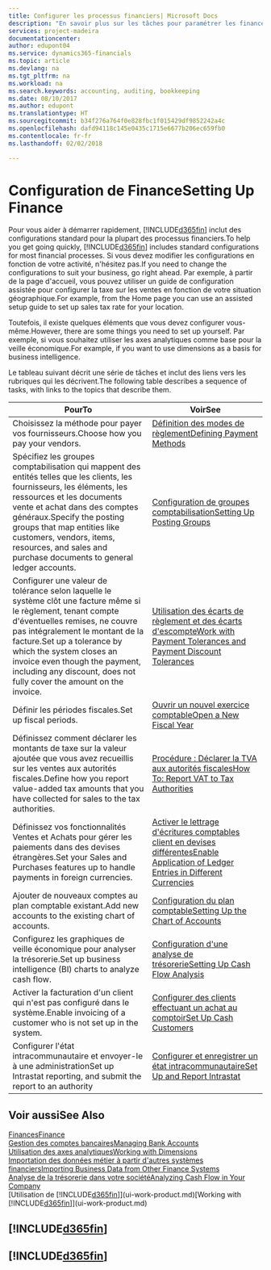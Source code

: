```yaml
---
title: Configurer les processus financiers| Microsoft Docs
description: "En savoir plus sur les tâches pour paramétrer les finances de votre société afin de les adapter à votre comptabilité ou vos audits."
services: project-madeira
documentationcenter: 
author: edupont04
ms.service: dynamics365-financials
ms.topic: article
ms.devlang: na
ms.tgt_pltfrm: na
ms.workload: na
ms.search.keywords: accounting, auditing, bookkeeping
ms.date: 08/10/2017
ms.author: edupont
ms.translationtype: HT
ms.sourcegitcommit: b34f276a764f0e828fbc1f015429df9852242a4c
ms.openlocfilehash: dafd94118c145e0435c1715e6677b206ec659fb0
ms.contentlocale: fr-fr
ms.lasthandoff: 02/02/2018

---
```

# <a name="setting-up-finance"></a><span data-ttu-id="8cb04-103">Configuration de Finance</span><span class="sxs-lookup"><span data-stu-id="8cb04-103">Setting Up Finance</span></span>
<span data-ttu-id="8cb04-104">Pour vous aider à démarrer rapidement, [!INCLUDE[d365fin](includes/d365fin_md.md)] inclut des configurations standard pour la plupart des processus financiers.</span><span class="sxs-lookup"><span data-stu-id="8cb04-104">To help you get going quickly, [!INCLUDE[d365fin](includes/d365fin_md.md)] includes standard configurations for most financial processes.</span></span> <span data-ttu-id="8cb04-105">Si vous devez modifier les configurations en fonction de votre activité, n'hésitez pas.</span><span class="sxs-lookup"><span data-stu-id="8cb04-105">If you need to change the configurations to suit your business, go right ahead.</span></span> <span data-ttu-id="8cb04-106">Par exemple, à partir de la page d'accueil, vous pouvez utiliser un guide de configuration assistée pour configurer la taxe sur les ventes en fonction de votre situation géographique.</span><span class="sxs-lookup"><span data-stu-id="8cb04-106">For example, from the Home page you can use an assisted setup guide to set up sales tax rate for your location.</span></span>  

<span data-ttu-id="8cb04-107">Toutefois, il existe quelques éléments que vous devez configurer vous-même.</span><span class="sxs-lookup"><span data-stu-id="8cb04-107">However, there are some things you need to set up yourself.</span></span> <span data-ttu-id="8cb04-108">Par exemple, si vous souhaitez utiliser les axes analytiques comme base pour la veille économique.</span><span class="sxs-lookup"><span data-stu-id="8cb04-108">For example, if you want to use dimensions as a basis for business intelligence.</span></span>  

<span data-ttu-id="8cb04-109">Le tableau suivant décrit une série de tâches et inclut des liens vers les rubriques qui les décrivent.</span><span class="sxs-lookup"><span data-stu-id="8cb04-109">The following table describes a sequence of tasks, with links to the topics that describe them.</span></span>

| <span data-ttu-id="8cb04-110">Pour</span><span class="sxs-lookup"><span data-stu-id="8cb04-110">To</span></span> | <span data-ttu-id="8cb04-111">Voir</span><span class="sxs-lookup"><span data-stu-id="8cb04-111">See</span></span> |
| --- | --- |
| <span data-ttu-id="8cb04-112">Choisissez la méthode pour payer vos fournisseurs.</span><span class="sxs-lookup"><span data-stu-id="8cb04-112">Choose how you pay your vendors.</span></span> |[<span data-ttu-id="8cb04-113">Définition des modes de règlement</span><span class="sxs-lookup"><span data-stu-id="8cb04-113">Defining Payment Methods</span></span>](finance-payment-methods.md) |
| <span data-ttu-id="8cb04-114">Spécifiez les groupes comptabilisation qui mappent des entités telles que les clients, les fournisseurs, les éléments, les ressources et les documents vente et achat dans des comptes généraux.</span><span class="sxs-lookup"><span data-stu-id="8cb04-114">Specify the posting groups that map entities like customers, vendors, items, resources, and sales and purchase documents to general ledger accounts.</span></span> |[<span data-ttu-id="8cb04-115">Configuration de groupes comptabilisation</span><span class="sxs-lookup"><span data-stu-id="8cb04-115">Setting Up Posting Groups</span></span>](finance-posting-groups.md)|
|<span data-ttu-id="8cb04-116">Configurer une valeur de tolérance selon laquelle le système clôt une facture même si le règlement, tenant compte d'éventuelles remises, ne couvre pas intégralement le montant de la facture.</span><span class="sxs-lookup"><span data-stu-id="8cb04-116">Set up a tolerance by which the system closes an invoice even though the payment, including any discount, does not fully cover the amount on the invoice.</span></span>|[<span data-ttu-id="8cb04-117">Utilisation des écarts de règlement et des écarts d'escompte</span><span class="sxs-lookup"><span data-stu-id="8cb04-117">Work with Payment Tolerances and Payment Discount Tolerances</span></span>](finance-payment-tolerance-and-payment-discount-tolerance.md)|
| <span data-ttu-id="8cb04-118">Définir les périodes fiscales.</span><span class="sxs-lookup"><span data-stu-id="8cb04-118">Set up fiscal periods.</span></span> |[<span data-ttu-id="8cb04-119">Ouvrir un nouvel exercice comptable</span><span class="sxs-lookup"><span data-stu-id="8cb04-119">Open a New Fiscal Year</span></span>](finance-how-open-new-fiscal-year.md) |
| <span data-ttu-id="8cb04-120">Définissez comment déclarer les montants de taxe sur la valeur ajoutée que vous avez recueillis sur les ventes aux autorités fiscales.</span><span class="sxs-lookup"><span data-stu-id="8cb04-120">Define how you report value-added tax amounts that you have collected for sales to the tax authorities.</span></span> |[<span data-ttu-id="8cb04-121">Procédure : Déclarer la TVA aux autorités fiscales</span><span class="sxs-lookup"><span data-stu-id="8cb04-121">How To: Report VAT to Tax Authorities</span></span>](finance-how-report-vat.md)|
| <span data-ttu-id="8cb04-122">Définissez vos fonctionnalités Ventes et Achats pour gérer les paiements dans des devises étrangères.</span><span class="sxs-lookup"><span data-stu-id="8cb04-122">Set your Sales and Purchases features up to handle payments in foreign currencies.</span></span>|[<span data-ttu-id="8cb04-123">Activer le lettrage d'écritures comptables client en devises différentes</span><span class="sxs-lookup"><span data-stu-id="8cb04-123">Enable Application of Ledger Entries in Different Currencies</span></span>](finance-how-enable-application-ledger-entries-different-currencies.md)
| <span data-ttu-id="8cb04-124">Ajouter de nouveaux comptes au plan comptable existant.</span><span class="sxs-lookup"><span data-stu-id="8cb04-124">Add new accounts to the existing chart of accounts.</span></span> |[<span data-ttu-id="8cb04-125">Configuration du plan comptable</span><span class="sxs-lookup"><span data-stu-id="8cb04-125">Setting Up the Chart of Accounts</span></span>](finance-setup-chart-accounts.md) |
| <span data-ttu-id="8cb04-126">Configurez les graphiques de veille économique pour analyser la trésorerie.</span><span class="sxs-lookup"><span data-stu-id="8cb04-126">Set up business intelligence (BI) charts to analyze cash flow.</span></span> |[<span data-ttu-id="8cb04-127">Configuration d'une analyse de trésorerie</span><span class="sxs-lookup"><span data-stu-id="8cb04-127">Setting Up Cash Flow Analysis</span></span>](finance-setup-cash-flow-analyses.md) |
|<span data-ttu-id="8cb04-128">Activer la facturation d'un client qui n'est pas configuré dans le système.</span><span class="sxs-lookup"><span data-stu-id="8cb04-128">Enable invoicing of a customer who is not set up in the system.</span></span>|[<span data-ttu-id="8cb04-129">Configurer des clients effectuant un achat au comptoir</span><span class="sxs-lookup"><span data-stu-id="8cb04-129">Set Up Cash Customers</span></span>](finance-how-to-set-up-cash-customers.md)|
| <span data-ttu-id="8cb04-130">Configurer l'état intracommunautaire et envoyer-le à une administration</span><span class="sxs-lookup"><span data-stu-id="8cb04-130">Set up Intrastat reporting, and submit the report to an authority</span></span> | [<span data-ttu-id="8cb04-131">Configurer et enregistrer un état intracommunautaire</span><span class="sxs-lookup"><span data-stu-id="8cb04-131">Set Up and Report Intrastat</span></span>](finance-how-setup-report-intrastat.md)|

## <a name="see-also"></a><span data-ttu-id="8cb04-132">Voir aussi</span><span class="sxs-lookup"><span data-stu-id="8cb04-132">See Also</span></span>
[<span data-ttu-id="8cb04-133">Finances</span><span class="sxs-lookup"><span data-stu-id="8cb04-133">Finance</span></span>](finance.md)  
[<span data-ttu-id="8cb04-134">Gestion des comptes bancaires</span><span class="sxs-lookup"><span data-stu-id="8cb04-134">Managing Bank Accounts</span></span>](bank-manage-bank-accounts.md)  
[<span data-ttu-id="8cb04-135">Utilisation des axes analytiques</span><span class="sxs-lookup"><span data-stu-id="8cb04-135">Working with Dimensions</span></span>](finance-dimensions.md)  
[<span data-ttu-id="8cb04-136">Importation des données métier à partir d'autres systèmes financiers</span><span class="sxs-lookup"><span data-stu-id="8cb04-136">Importing Business Data from Other Finance Systems</span></span>](upload-data.md)  
[<span data-ttu-id="8cb04-137">Analyse de la trésorerie dans votre société</span><span class="sxs-lookup"><span data-stu-id="8cb04-137">Analyzing Cash Flow in Your Company</span></span>](finance-analyze-cash-flow.md)  
<span data-ttu-id="8cb04-138">[Utilisation de [!INCLUDE[d365fin](includes/d365fin_md.md)]](ui-work-product.md)</span><span class="sxs-lookup"><span data-stu-id="8cb04-138">[Working with [!INCLUDE[d365fin](includes/d365fin_md.md)]](ui-work-product.md)</span></span>  

## [!INCLUDE[d365fin](includes/free_trial_md.md)]  
## [!INCLUDE[d365fin](includes/training_link_md.md)]

